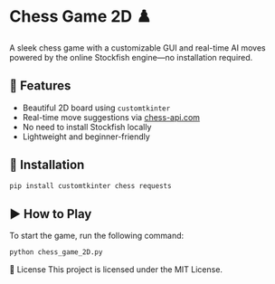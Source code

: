 # Chess Game 2D ♟️

A sleek chess game with a customizable GUI and real-time AI moves powered by the online Stockfish engine—no installation required.

## 🔧 Features
- Beautiful 2D board using `customtkinter`
- Real-time move suggestions via [chess-api.com](https://chess-api.com)
- No need to install Stockfish locally
- Lightweight and beginner-friendly

## 🚀 Installation
```bash
pip install customtkinter chess requests
```
## ▶️ How to Play
To start the game, run the following command:
```bash
python chess_game_2D.py
```
📜 License
This project is licensed under the MIT License.
